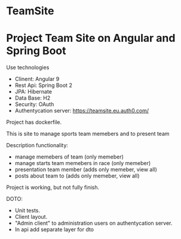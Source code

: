 # TeamSite
# Project Team Site on Angular and Spring Boot 

Use technologies
- Clinent: Angular 9
- Rest Api: Spring Boot 2
- JPA: Hibernate
- Data Base: H2
- Security: OAuth
- Authentycation server: https://teamsite.eu.auth0.com/

Project has dockerfile.

This is site to manage sports team memebers and to present team 

Description functionality:
- manage memebers of team (only memeber)
- manage starts team memebers in race (only memeber)
- presentation team member (adds only memeber, view all)
- posts about team to (adds only memeber, view all)

Project is working, but not fully finish.

DOTO:
- Unit tests.
- Client layout.
- "Admin client" to administration users on authentycation server.
- In api add separate layer for dto


